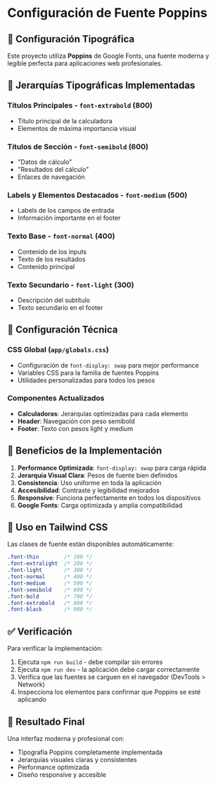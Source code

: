 # Configuración de Fuente Poppins

## 🎨 Configuración Tipográfica

Este proyecto utiliza **Poppins** de Google Fonts, una fuente moderna y legible perfecta para aplicaciones web profesionales.

## 🎨 Jerarquías Tipográficas Implementadas

### **Títulos Principales** - `font-extrabold` (800)
- Título principal de la calculadora
- Elementos de máxima importancia visual

### **Títulos de Sección** - `font-semibold` (600)
- "Datos de cálculo"
- "Resultados del cálculo"
- Enlaces de navegación

### **Labels y Elementos Destacados** - `font-medium` (500)
- Labels de los campos de entrada
- Información importante en el footer

### **Texto Base** - `font-normal` (400)
- Contenido de los inputs
- Texto de los resultados
- Contenido principal

### **Texto Secundario** - `font-light` (300)
- Descripción del subtítulo
- Texto secundario en el footer

## 🔧 Configuración Técnica

### CSS Global (`app/globals.css`)
- Configuración de `font-display: swap` para mejor performance
- Variables CSS para la familia de fuentes Poppins
- Utilidades personalizadas para todos los pesos

### Componentes Actualizados
- **Calculadoras**: Jerarquías optimizadas para cada elemento
- **Header**: Navegación con peso semibold
- **Footer**: Texto con pesos light y medium

## 🚀 Beneficios de la Implementación

1. **Performance Optimizada**: `font-display: swap` para carga rápida
2. **Jerarquía Visual Clara**: Pesos de fuente bien definidos
3. **Consistencia**: Uso uniforme en toda la aplicación
4. **Accesibilidad**: Contraste y legibilidad mejorados
5. **Responsive**: Funciona perfectamente en todos los dispositivos
6. **Google Fonts**: Carga optimizada y amplia compatibilidad

## 📱 Uso en Tailwind CSS

Las clases de fuente están disponibles automáticamente:

```css
.font-thin        /* 100 */
.font-extralight  /* 200 */
.font-light       /* 300 */
.font-normal      /* 400 */
.font-medium      /* 500 */
.font-semibold    /* 600 */
.font-bold        /* 700 */
.font-extrabold   /* 800 */
.font-black       /* 900 */
```

## ✅ Verificación

Para verificar la implementación:

1. Ejecuta `npm run build` - debe compilar sin errores
2. Ejecuta `npm run dev` - la aplicación debe cargar correctamente
3. Verifica que las fuentes se carguen en el navegador (DevTools > Network)
4. Inspecciona los elementos para confirmar que Poppins se esté aplicando

## 🎯 Resultado Final

Una interfaz moderna y profesional con:
- Tipografía Poppins completamente implementada
- Jerarquías visuales claras y consistentes
- Performance optimizada
- Diseño responsive y accesible 